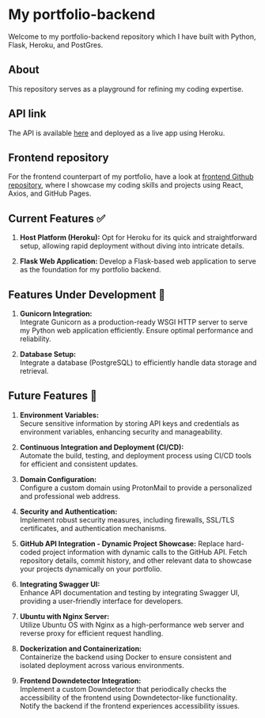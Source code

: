 # My portfolio-backend

Welcome to my portfolio-backend repository which I have built with Python, Flask, Heroku, and PostGres.

## About

This repository serves as a playground for refining my coding expertise.

## API link

The API is available [here](https://gregwdumont-portfolio-backend-72dc1ebe536c.herokuapp.com/) and deployed as a live app using Heroku.

## Frontend repository

For the frontend counterpart of my portfolio, have a look at [frontend Github repository](https://github.com/gregWDumont/portfolio-frontend), where I showcase my coding skills and projects using React, Axios, and GitHub Pages.

## Current Features ✅

1. **Host Platform (Heroku):**
   Opt for Heroku for its quick and straightforward setup, allowing rapid deployment without diving into intricate details.

2. **Flask Web Application:**
   Develop a Flask-based web application to serve as the foundation for my portfolio backend.

## Features Under Development 🚧

1. **Gunicorn Integration:**  
   Integrate Gunicorn as a production-ready WSGI HTTP server to serve my Python web application efficiently. Ensure optimal performance and reliability.

2. **Database Setup:**  
   Integrate a database (PostgreSQL) to efficiently handle data storage and retrieval.

## Future Features 🔭

1. **Environment Variables:**  
   Secure sensitive information by storing API keys and credentials as environment variables, enhancing security and manageability.

2. **Continuous Integration and Deployment (CI/CD):**  
   Automate the build, testing, and deployment process using CI/CD tools for efficient and consistent updates.

3. **Domain Configuration:**  
   Configure a custom domain using ProtonMail to provide a personalized and professional web address.

4. **Security and Authentication:**  
   Implement robust security measures, including firewalls, SSL/TLS certificates, and authentication mechanisms.

5. **GitHub API Integration - Dynamic Project Showcase:**
Replace hard-coded project information with dynamic calls to the GitHub API. Fetch repository details, commit history, and other relevant data to showcase your projects dynamically on your portfolio.

6. **Integrating Swagger UI:**  
   Enhance API documentation and testing by integrating Swagger UI, providing a user-friendly interface for developers.

7. **Ubuntu with Nginx Server:**  
   Utilize Ubuntu OS with Nginx as a high-performance web server and reverse proxy for efficient request handling.

8. **Dockerization and Containerization:**  
   Containerize the backend using Docker to ensure consistent and isolated deployment across various environments.

9. **Frontend Downdetector Integration:**  
   Implement a custom Downdetector that periodically checks the accessibility of the frontend using Downdetector-like functionality. Notify the backend if the frontend experiences accessibility issues.
